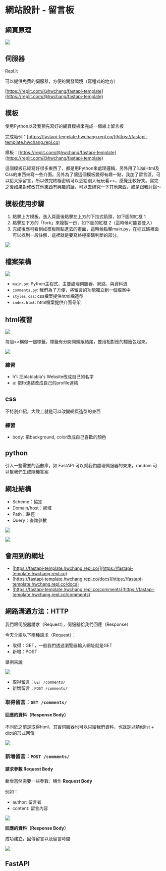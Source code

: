 # 網站設計 - 留言板

## 網頁原理

![](<.gitbook/assets/image (120).png>)

## 伺服器

Repl.it

可以提供免費的伺服器，方便的開發環境（寫程式的地方）

[https://replit.com/@hwchang/fastapi-template](https://replit.com/@hwchang/fastapi-template)

## 模板

使用Python以及我預先寫好的網頁模板來完成一個線上留言板

完成範例：[https://fastapi-template.hwchang.repl.co/](https://fastapi-template.hwchang.repl.co)

模板：[https://replit.com/@hwchang/fastapi-template](https://replit.com/@hwchang/fastapi-template)

這個模板已經寫好很多東西了，都是用Python來處理邏輯，另外用了叫做Html及Css的東西來寫一些介面。另外為了讓這個模板變得有趣一點，我加了留言區，可以給大家留言，所以做完終極密碼可以丟給別人玩玩看><，感覺比較好笑。寫完之後如果對修改其他東西有興趣的話，可以去研究一下其他東西，或是跟我討論～

## 模板使用步驟

1. 點擊上方模板，進入頁面後點擊左上方的下拉式箭頭，如下圖的紅框 1
2. 點擊左下方的「fork」來複製一份，如下圖的紅框 2（這時候可能要登入）
3. 完成後應可看到如模板剛點進去的畫面，這時候點擊main.py，在程式碼裡面可以找到一段註解，這裡就是要寫終極密碼判斷的部分。

![](<.gitbook/assets/image (122).png>)

## 檔案架構

![](<.gitbook/assets/image (124).png>)

* `main.py`: Python主程式，主要處理伺服器、網路、與資料流
* `comments.py`: 我們為了方便，將留言的功能獨立到一個檔案中
* `styles.css`: css檔案提供html檔造型
* `index.html`: html檔案提供介面骨架

## html複習

![](<.gitbook/assets/image (123).png>)

每個<>稱做一個標籤，標籤有分開開頭跟結尾，要用相對應的標籤包起來。



![](<.gitbook/assets/image (128).png>)

### 練習

* h1: 把blablabla's Website改成自己的名字
* a: 把fb連結改成自己的profile連結

## css

不特別介紹，大致上就是可以改變網頁造型的東西

### 練習

* body: 把background, color改成自己喜歡的顏色

## python

引入一些需要的函數庫，如 FastAPI 可以幫我們處理伺服器的東東，random 可以幫我們生成隨機答案



## 網址結構

* Scheme：協定
* Domain/host：網域
* Path：路徑
* Query：查詢參數

![](<.gitbook/assets/image (132).png>)

![](<.gitbook/assets/image (131).png>)

## 會用到的網址

* [https://fastapi-template.hwchang.repl.co/](https://fastapi-template.hwchang.repl.co)
* [https://fastapi-template.hwchang.repl.co/docs](https://fastapi-template.hwchang.repl.co/docs)
* [https://fastapi-template.hwchang.repl.co/comments](https://fastapi-template.hwchang.repl.co/comments)

## 網路溝通方法：HTTP

我們跟伺服器請求（Request），伺服器給我們回應（Response）

今天介紹以下兩種請求（Request）：

* 取得：GET，一般我們透過瀏覽器輸入網址就是GET
* 新增：POST

舉例來說

![](<.gitbook/assets/image (127).png>)

* 取得留言：`GET /comments/`
* 新增留言：`POST /comments/`

### 取得留言：`GET /comments/`

#### **回應的資料（Response Body）**

不同於之前是取得html，其實伺服器也可以只給我們資料，也就是以類似list + dict的形式回傳

![](<.gitbook/assets/image (121).png>)

### 新增留言：`POST /comments/`

#### **請求參數 Request Body**

新增當然需要一些參數，稱作 **Request Body**

例如：

* author: 留言者
* content: 留言內容

![](<.gitbook/assets/image (126) (1).png>)

**回應的資料（Response Body）**

成功建立，回傳留言以及留言時間

![](<.gitbook/assets/image (120) (1).png>)

## FastAPI

